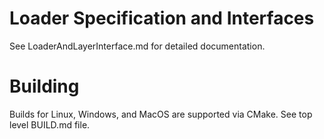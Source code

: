 # Loader Specification and Interfaces
See LoaderAndLayerInterface.md for detailed documentation.

# Building
Builds for Linux, Windows, and MacOS are supported via CMake. See top level BUILD.md file.
